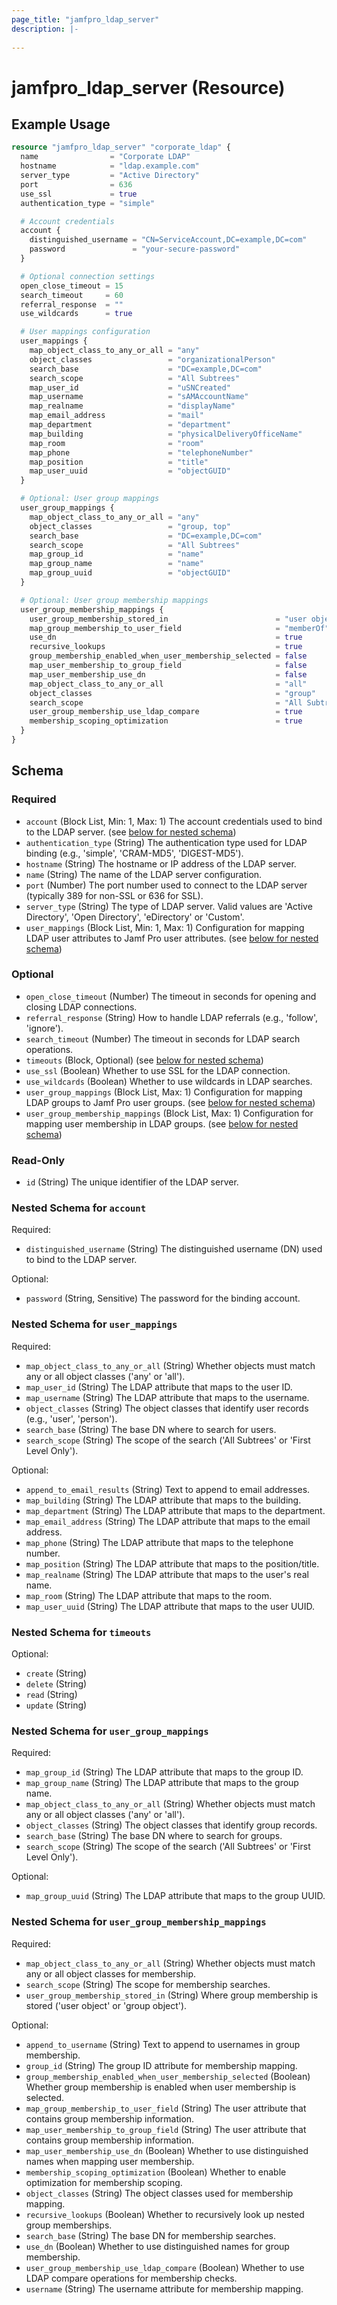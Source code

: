 ```yaml
---
page_title: "jamfpro_ldap_server"
description: |-
  
---
```


# jamfpro_ldap_server (Resource)


## Example Usage
```terraform
resource "jamfpro_ldap_server" "corporate_ldap" {
  name                = "Corporate LDAP"
  hostname            = "ldap.example.com"
  server_type         = "Active Directory"
  port                = 636
  use_ssl             = true
  authentication_type = "simple"

  # Account credentials
  account {
    distinguished_username = "CN=ServiceAccount,DC=example,DC=com"
    password               = "your-secure-password"
  }

  # Optional connection settings
  open_close_timeout = 15
  search_timeout     = 60
  referral_response  = ""
  use_wildcards      = true

  # User mappings configuration
  user_mappings {
    map_object_class_to_any_or_all = "any"
    object_classes                 = "organizationalPerson"
    search_base                    = "DC=example,DC=com"
    search_scope                   = "All Subtrees"
    map_user_id                    = "uSNCreated"
    map_username                   = "sAMAccountName"
    map_realname                   = "displayName"
    map_email_address              = "mail"
    map_department                 = "department"
    map_building                   = "physicalDeliveryOfficeName"
    map_room                       = "room"
    map_phone                      = "telephoneNumber"
    map_position                   = "title"
    map_user_uuid                  = "objectGUID"
  }

  # Optional: User group mappings
  user_group_mappings {
    map_object_class_to_any_or_all = "any"
    object_classes                 = "group, top"
    search_base                    = "DC=example,DC=com"
    search_scope                   = "All Subtrees"
    map_group_id                   = "name"
    map_group_name                 = "name"
    map_group_uuid                 = "objectGUID"
  }

  # Optional: User group membership mappings
  user_group_membership_mappings {
    user_group_membership_stored_in                        = "user object"
    map_group_membership_to_user_field                     = "memberOf"
    use_dn                                                 = true
    recursive_lookups                                      = true
    group_membership_enabled_when_user_membership_selected = false
    map_user_membership_to_group_field                     = false
    map_user_membership_use_dn                             = false
    map_object_class_to_any_or_all                         = "all"
    object_classes                                         = "group"
    search_scope                                           = "All Subtrees"
    user_group_membership_use_ldap_compare                 = true
    membership_scoping_optimization                        = true
  }
}
```

<!-- schema generated by tfplugindocs -->
## Schema

### Required

- `account` (Block List, Min: 1, Max: 1) The account credentials used to bind to the LDAP server. (see [below for nested schema](#nestedblock--account))
- `authentication_type` (String) The authentication type used for LDAP binding (e.g., 'simple', 'CRAM-MD5', 'DIGEST-MD5').
- `hostname` (String) The hostname or IP address of the LDAP server.
- `name` (String) The name of the LDAP server configuration.
- `port` (Number) The port number used to connect to the LDAP server (typically 389 for non-SSL or 636 for SSL).
- `server_type` (String) The type of LDAP server. Valid values are 'Active Directory', 'Open Directory', 'eDirectory' or 'Custom'.
- `user_mappings` (Block List, Min: 1, Max: 1) Configuration for mapping LDAP user attributes to Jamf Pro user attributes. (see [below for nested schema](#nestedblock--user_mappings))

### Optional

- `open_close_timeout` (Number) The timeout in seconds for opening and closing LDAP connections.
- `referral_response` (String) How to handle LDAP referrals (e.g., 'follow', 'ignore').
- `search_timeout` (Number) The timeout in seconds for LDAP search operations.
- `timeouts` (Block, Optional) (see [below for nested schema](#nestedblock--timeouts))
- `use_ssl` (Boolean) Whether to use SSL for the LDAP connection.
- `use_wildcards` (Boolean) Whether to use wildcards in LDAP searches.
- `user_group_mappings` (Block List, Max: 1) Configuration for mapping LDAP groups to Jamf Pro user groups. (see [below for nested schema](#nestedblock--user_group_mappings))
- `user_group_membership_mappings` (Block List, Max: 1) Configuration for mapping user membership in LDAP groups. (see [below for nested schema](#nestedblock--user_group_membership_mappings))

### Read-Only

- `id` (String) The unique identifier of the LDAP server.

<a id="nestedblock--account"></a>
### Nested Schema for `account`

Required:

- `distinguished_username` (String) The distinguished username (DN) used to bind to the LDAP server.

Optional:

- `password` (String, Sensitive) The password for the binding account.


<a id="nestedblock--user_mappings"></a>
### Nested Schema for `user_mappings`

Required:

- `map_object_class_to_any_or_all` (String) Whether objects must match any or all object classes ('any' or 'all').
- `map_user_id` (String) The LDAP attribute that maps to the user ID.
- `map_username` (String) The LDAP attribute that maps to the username.
- `object_classes` (String) The object classes that identify user records (e.g., 'user', 'person').
- `search_base` (String) The base DN where to search for users.
- `search_scope` (String) The scope of the search ('All Subtrees' or 'First Level Only').

Optional:

- `append_to_email_results` (String) Text to append to email addresses.
- `map_building` (String) The LDAP attribute that maps to the building.
- `map_department` (String) The LDAP attribute that maps to the department.
- `map_email_address` (String) The LDAP attribute that maps to the email address.
- `map_phone` (String) The LDAP attribute that maps to the telephone number.
- `map_position` (String) The LDAP attribute that maps to the position/title.
- `map_realname` (String) The LDAP attribute that maps to the user's real name.
- `map_room` (String) The LDAP attribute that maps to the room.
- `map_user_uuid` (String) The LDAP attribute that maps to the user UUID.


<a id="nestedblock--timeouts"></a>
### Nested Schema for `timeouts`

Optional:

- `create` (String)
- `delete` (String)
- `read` (String)
- `update` (String)


<a id="nestedblock--user_group_mappings"></a>
### Nested Schema for `user_group_mappings`

Required:

- `map_group_id` (String) The LDAP attribute that maps to the group ID.
- `map_group_name` (String) The LDAP attribute that maps to the group name.
- `map_object_class_to_any_or_all` (String) Whether objects must match any or all object classes ('any' or 'all').
- `object_classes` (String) The object classes that identify group records.
- `search_base` (String) The base DN where to search for groups.
- `search_scope` (String) The scope of the search ('All Subtrees' or 'First Level Only').

Optional:

- `map_group_uuid` (String) The LDAP attribute that maps to the group UUID.


<a id="nestedblock--user_group_membership_mappings"></a>
### Nested Schema for `user_group_membership_mappings`

Required:

- `map_object_class_to_any_or_all` (String) Whether objects must match any or all object classes for membership.
- `search_scope` (String) The scope for membership searches.
- `user_group_membership_stored_in` (String) Where group membership is stored ('user object' or 'group object').

Optional:

- `append_to_username` (String) Text to append to usernames in group membership.
- `group_id` (String) The group ID attribute for membership mapping.
- `group_membership_enabled_when_user_membership_selected` (Boolean) Whether group membership is enabled when user membership is selected.
- `map_group_membership_to_user_field` (String) The user attribute that contains group membership information.
- `map_user_membership_to_group_field` (String) The user attribute that contains group membership information.
- `map_user_membership_use_dn` (Boolean) Whether to use distinguished names when mapping user membership.
- `membership_scoping_optimization` (Boolean) Whether to enable optimization for membership scoping.
- `object_classes` (String) The object classes used for membership mapping.
- `recursive_lookups` (Boolean) Whether to recursively look up nested group memberships.
- `search_base` (String) The base DN for membership searches.
- `use_dn` (Boolean) Whether to use distinguished names for group membership.
- `user_group_membership_use_ldap_compare` (Boolean) Whether to use LDAP compare operations for membership checks.
- `username` (String) The username attribute for membership mapping.